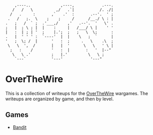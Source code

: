         ,----..             ,----,            .---.
       /   /   \          ,/   .`|           /. ./|
      /   .     :       ,`   .'  :       .--'.  ' ;
     .   /   ;.  \    ;    ;     /      /__./ \ : |
    .   ;   /  ` ;  .'___,/    ,'   .--'.  '   \' .
    ;   |  ; \ ; |  |    :     |   /___/ \ |    ' '
    |   :  | ; | '  ;    |.';  ;   ;   \  \;      :
    .   |  ' ' ' :  `----'  |  |    \   ;  `      |
    '   ;  \; /  |      '   :  ;     .   \    .\  ;
     \   \  ',  /       |   |  '      \   \   ' \ |
      ;   :    /        '   :  |       :   '  |--"
       \   \ .'         ;   |.'         \   \ ;
        `---`           '---'            '---"
# OverTheWire

This is a collection of writeups for the [OverTheWire](http://overthewire.org) wargames. The writeups are organized by game, and then by level.

## Games

* [Bandit](Bandit/)